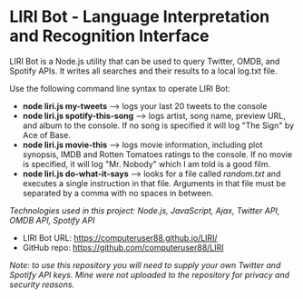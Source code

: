 # LIRI Bot - Language Interpretation and Recognition Interface

LIRI Bot is a Node.js utility that can be used to query Twitter, OMDB, and Spotify APIs. It writes all searches and their results to a local log.txt file.

Use the following command line syntax to operate LIRI Bot:
* **node liri.js my-tweets** --> logs your last 20 tweets to the console
* **node liri.js spotify-this-song** <your song title goes here> --> logs artist, song name, preview URL, and album to the console. If no song is specified it will log "The Sign" by Ace of Base.
* **node liri.js movie-this** <your movie title goes here> --> logs movie information, including plot synopsis, IMDB and Rotten Tomatoes ratings to the console. If no movie is specified, it will log "Mr. Nobody" which I am told is a good film.
* **node liri.js do-what-it-says** --> looks for a file called *random.txt* and executes a single instruction in that file. Arguments in that file must be separated by a comma with no spaces in between.

*Technologies used in this project: Node.js, JavaScript, Ajax, Twitter API, OMDB API, Spotify API*

* LIRI Bot URL: https://computeruser88.github.io/LIRI/
* GitHub repo: https://github.com/computeruser88/LIRI

*Note: to use this repository you will need to supply your own Twitter and Spotify API keys. Mine were not uploaded to the repository for privacy and security reasons.*
